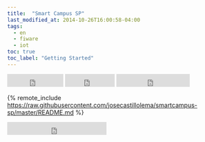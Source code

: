 ```yaml
---
title:  "Smart Campus SP"
last_modified_at: 2014-10-26T16:00:58-04:00
tags:
  - en
  - fiware
  - iot
toc: true
toc_label: "Getting Started"
---
```


<iframe src="https://ghbtns.com/github-btn.html?user=josecastillolema&repo=smartcampus-sp&type=watch&count=true&size=large&v=2" frameborder="0" scrolling="0" width="130" height="30" title="GitHub"></iframe>
<iframe src="https://ghbtns.com/github-btn.html?user=josecastillolema&repo=smartcampus-sp&type=star&count=true&size=large" frameborder="0" scrolling="0" width="115" height="30" title="GitHub"></iframe>
<iframe src="https://ghbtns.com/github-btn.html?user=josecastillolema&repo=smartcampus-sp&type=fork&count=true&size=large" frameborder="0" scrolling="0" width="170" height="30" title="GitHub"></iframe>

{% remote_include https://raw.githubusercontent.com/josecastillolema/smartcampus-sp/master/README.md %}

<iframe src="https://ghbtns.com/github-btn.html?user=josecastillolema&type=follow&count=true&size=large" frameborder="0" scrolling="0" width="230" height="30" title="GitHub"></iframe>